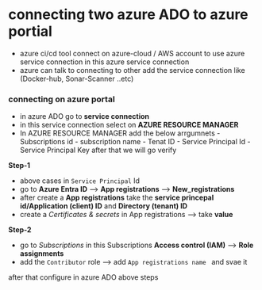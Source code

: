 # connecting two azure ADO to azure portial

- azure ci/cd tool connect on azure-cloud / AWS account to use azure service connection in this azure service connection 
- azure can talk to connecting to other add the service connection like (Docker-hub, Sonar-Scanner ..etc)

### connecting on azure portal 

* in azure ADO go to **service connection** 
* in this service connection select on **AZURE RESOURCE MANAGER**
* In AZURE RESOURCE MANAGER add the below arrgumnets 
        - Subscriptions id
        - subscription name
        - Tenat ID 
        - Service Principal Id 
        - Service Principal Key
after that we will go verify 

**Step-1**
* above cases in `Service Principal` Id 
* go to **Azure Entra ID** --> **App registrations** --> **New_registrations**
* after create a **App registrations** take the **service princepal id/Application (client) ID** and **Directory (tenant) ID**
* create a *Certificates & secrets* in App registrations --> take **value**

**Step-2**

* go to *Subscriptions* in this Subscriptions **Access control (IAM)** -->  **Role assignments** 
* add the `Contributor` role --> add `App registrations name ` and svae it 


after that configure in azure ADO above steps 